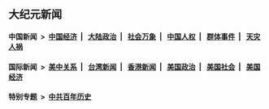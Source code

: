 ## 大纪元新闻

#### 中国新闻 &nbsp;>&nbsp; [中国经济](indexes/ncid283/README.md?01310445) &nbsp;| &nbsp; [大陆政治](indexes/ncid277/README.md?01310445) &nbsp;| &nbsp; [社会万象](indexes/ncid282/README.md?01310445) &nbsp;| &nbsp; [中国人权](indexes/ncid278/README.md?01310445) &nbsp;| &nbsp; [群体事件](indexes/ncid279/README.md?01310445) &nbsp;| &nbsp; [天灾人祸](indexes/ncid280/README.md?01310445)

#### 国际新闻 &nbsp;>&nbsp; [美中关系](indexes/nf1412576/README.md?01310445) &nbsp;| &nbsp; [台湾新闻](indexes/ncid1349361/README.md?01310445) &nbsp;| &nbsp; [香港新闻](indexes/ncid1349362/README.md?01310445) &nbsp;| &nbsp; [美国政治](indexes/ncid1078159/README.md?01310445) &nbsp;| &nbsp; [美国社会](indexes/ncid1078160/README.md?01310445) &nbsp;| &nbsp; [美国经济](indexes/ncid1078158/README.md?01310445)

#### 特别专题 &nbsp;>&nbsp; [中共百年历史](https://github.com/epoch-news/epoch-special/blob/master/README.md?01310445)  
